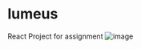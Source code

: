 # lumeus
React Project for assignment
![image](https://github.com/deepakpatilv/lumeus/assets/69064463/6a5c51b9-67ca-430b-883d-9f055f0259fa)
